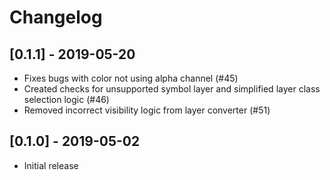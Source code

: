 # Changelog

## [0.1.1] - 2019-05-20
 - Fixes bugs with color not using alpha channel (#45)
 - Created checks for unsupported symbol layer and simplified layer class
   selection logic (#46)
 - Removed incorrect visibility logic from layer converter (#51)

## [0.1.0] - 2019-05-02
 - Initial release
